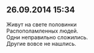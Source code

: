 ## 26.09.2014 15:34

Живут на свете половинки<br />
Распополамленных людей.<br />
Одни неправильно сложились.<br />
Другие вовсе не нашлись.
